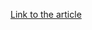 [Link to the article](https://www.ncsc.gov.uk/news/joint-advisory-shows-new-sandworm-malware-cyclops-blink-replaces-vpnfilter)
